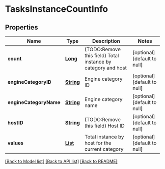 # TasksInstanceCountInfo
## Properties

Name | Type | Description | Notes
------------ | ------------- | ------------- | -------------
**count** | [**Long**](long.md) | (TODO:Remove this field) Total instance by category and host | [optional] [default to null]
**engineCategoryID** | [**String**](string.md) | Engine category ID | [optional] [default to null]
**engineCategoryName** | [**String**](string.md) | Engine category name | [optional] [default to null]
**hostID** | [**String**](string.md) | (TODO:Remove this field) Host ID | [optional] [default to null]
**values** | [**List**](long.md) | Total instance by host for the current category | [optional] [default to null]

[[Back to Model list]](../README.md#documentation-for-models) [[Back to API list]](../README.md#documentation-for-api-endpoints) [[Back to README]](../README.md)

